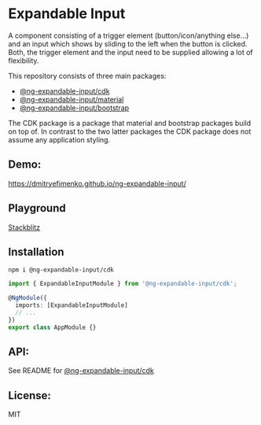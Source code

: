 # Expandable Input

A component consisting of a trigger element (button/icon/anything else...) and an input which shows by sliding to the left when the button is clicked.
Both, the trigger element and the input need to be supplied allowing a lot of flexibility.

This repository consists of three main packages:
* [@ng-expandable-input/cdk](https://github.com/DmitryEfimenko/ng-expandable-input/tree/master/projects/ng-expandable-input)
* [@ng-expandable-input/material](https://github.com/DmitryEfimenko/ng-expandable-input/tree/master/projects/ng-expandable-input-material)
* [@ng-expandable-input/bootstrap](https://github.com/DmitryEfimenko/ng-expandable-input/tree/master/projects/ng-expandable-input-bootstrap)

The CDK package is a package that material and bootstrap packages build on top of. In contrast to the two latter packages the CDK package does not assume any application styling.

## Demo:
https://dmitryefimenko.github.io/ng-expandable-input/

## Playground
[Stackblitz](https://stackblitz.com/github/DmitryEfimenko/ng-expandable-input?file=src%2Fapp%2Fcdk%2Fcdk.component.html)

## Installation
`npm i @ng-expandable-input/cdk`
```ts
import { ExpandableInputModule } from '@ng-expandable-input/cdk';

@NgModule({
  imports: [ExpandableInputModule]
  // ...
})
export class AppModule {}
```

## API:
See README for [@ng-expandable-input/cdk](https://github.com/DmitryEfimenko/ng-expandable-input/tree/master/projects/ng-expandable-input#api)

## License:
MIT
